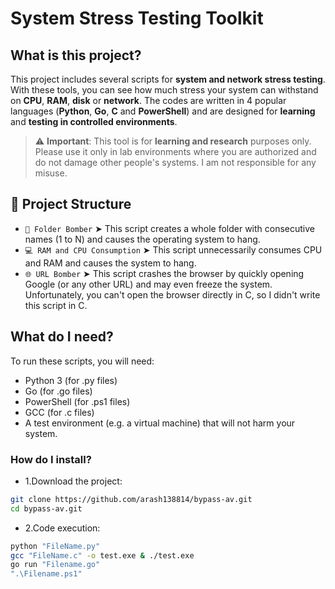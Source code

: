 # System Stress Testing Toolkit

## What is this project?
This project includes several scripts for **system and network stress testing**. With these tools, you can see how much stress your system can withstand on **CPU**, **RAM**, **disk** or **network**. The codes are written in 4 popular languages ​​(**Python**, **Go**, **C** and **PowerShell**) and are designed for **learning** and **testing in controlled environments**.

> ⚠️ **Important**: This tool is for **learning and research** purposes only. Please use it only in lab environments where you are authorized and do not damage other people's systems. I am not responsible for any misuse.

## 📂 Project Structure

- `📂 Folder Bomber`
  ➤ This script creates a whole folder with consecutive names (1 to N) and causes the operating system to hang.
- `💻 RAM and CPU Consumption`
  ➤ This script unnecessarily consumes CPU and RAM and causes the system to hang.
- `🌐 URL Bomber`
  ➤ This script crashes the browser by quickly opening Google (or any other URL) and may even freeze the system. Unfortunately, you can't open the browser directly in C, so I didn't write this script in C.

## What do I need?
To run these scripts, you will need:
- Python 3 (for .py files)
- Go (for .go files)
- PowerShell (for .ps1 files)
- GCC (for .c files)
- A test environment (e.g. a virtual machine) that will not harm your system.

### How do I install?
- 1.Download the project:
```bash
git clone https://github.com/arash138814/bypass-av.git
cd bypass-av.git
```
- 2.Code execution:
```bash
python "FileName.py"
gcc "FileName.c" -o test.exe & ./test.exe
go run "Filename.go"
".\Filename.ps1"
```

